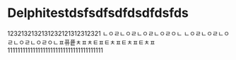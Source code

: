 # Delphitestdsfsdfsdfdsdfdsfds

1232132132131232121312312321
ㄴㅇㄹㄴㅇㄹㄴㅇㄹㄴㅇㄹㅇㄴ
ㄴㅇㄹㄴㅇㄹㄴㅇㄹㄴㅇㄹㄴㅇㄹㅇㄴㅍ퓨픁ㅊㅍㅊㅌㅍㅌㅊㅍㅌㅊㅍㅌㅊㅍ
11111111111111111111111111111111111111
